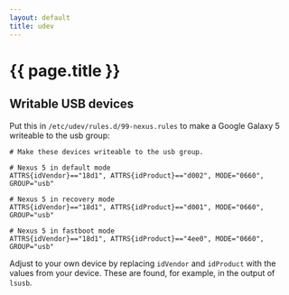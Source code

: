 ```yaml
---
layout: default
title: udev
---
```


# {{ page.title }}

Writable USB devices
--------------------

Put this in `/etc/udev/rules.d/99-nexus.rules` to make a Google Galaxy 5 writeable to the usb group:

    # Make these devices writeable to the usb group.

    # Nexus 5 in default mode
    ATTRS{idVendor}=="18d1", ATTRS{idProduct}=="d002", MODE="0660", GROUP="usb"

    # Nexus 5 in recovery mode
    ATTRS{idVendor}=="18d1", ATTRS{idProduct}=="d001", MODE="0660", GROUP="usb"

    # Nexus 5 in fastboot mode
    ATTRS{idVendor}=="18d1", ATTRS{idProduct}=="4ee0", MODE="0660", GROUP="usb"

Adjust to your own device by replacing `idVendor` and `idProduct` with the values from your device.
These are found, for example, in the output of `lsusb`.
